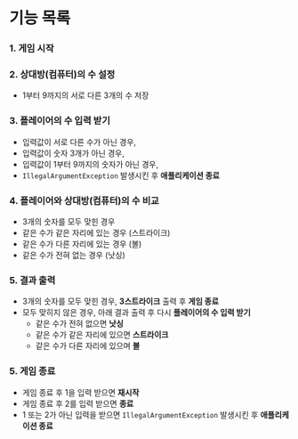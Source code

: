 # 기능 목록

### 1. 게임 시작

### 2. 상대방(컴퓨터)의 수 설정

- 1부터 9까지의 서로 다른 3개의 수 저장

### 3. 플레이어의 수 입력 받기

- 입력값이 서로 다른 수가 아닌 경우,
- 입력값이 숫자 3개가 아닌 경우,
- 입력값이 1부터 9까지의 숫자가 아닌 경우,
- `IllegalArgumentException` 발생시킨 후 **애플리케이션 종료**

### 4. 플레이어와 상대방(컴퓨터)의 수 비교
- 3개의 숫자를 모두 맞힌 경우
- 같은 수가 같은 자리에 있는 경우 (스트라이크)
- 같은 수가 다른 자리에 있는 경우 (볼)
- 같은 수가 전혀 없는 경우 (낫싱)


### 5. 결과 출력

- 3개의 숫자를 모두 맞힌 경우, **3스트라이크** 출력 후 **게임 종료**
- 모두 맞히지 않은 경우, 아래 결과 출력 후 다시 **플레이어의 수 입력 받기**
    - 같은 수가 전혀 없으면 **낫싱**
    - 같은 수가 같은 자리에 있으면 **스트라이크**
    - 같은 수가 다른 자리에 있으며 **볼**

### 5. 게임 종료

- 게임 종료 후 1을 입력 받으면 **재시작**
- 게임 종료 후 2를 입력 받으면 **종료**
- 1 또는 2가 아닌 입력을 받으면 `IllegalArgumentException` 발생시킨 후 **애플리케이션 종료**